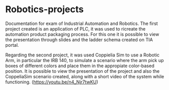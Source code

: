 # Robotics-projects

Documentation for exam of Industrial Automation and Robotics.
The first project created is an application of PLC, it was used to ricreate the automation product packaging process.
For this one it is possible to view the presentation through slides and the ladder schema created on TIA portal.



Regarding the second project, it was used Coppielia Sim to use a Robotic Arm, in particular the IRB 140, to simulate a scenario where the arm pick up
boxes of different colors and place them in the appropiate color-based position.
It is possible to view the presentation of the project and also the CoppeliaSim scenario created, along with a short video of the system while functioning.
(https://youtu.be/n4_Njr7twKU)
